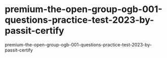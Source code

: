 # premium-the-open-group-ogb-001-questions-practice-test-2023-by-passit-certify
premium-the-open-group-ogb-001-questions-practice-test-2023-by-passit-certify
